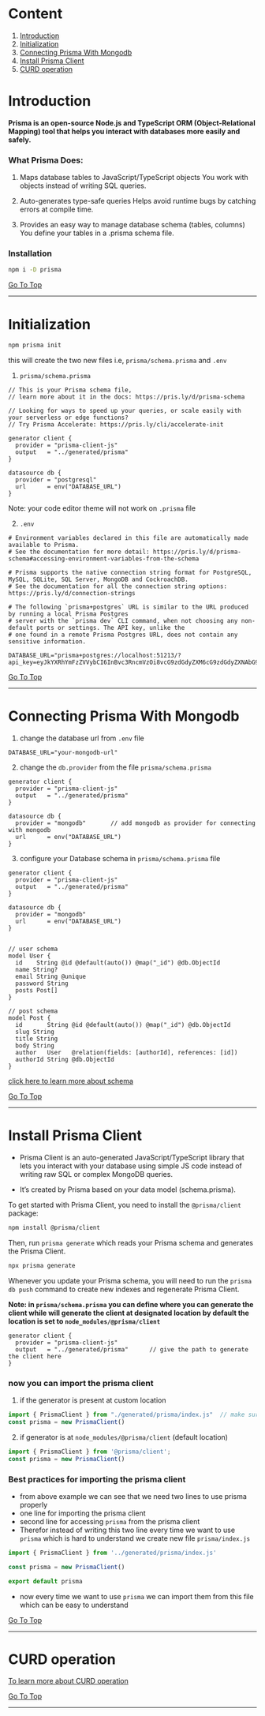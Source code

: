 # Content
1. [Introduction](#introduction)
2. [Initialization](#initialization)
3. [Connecting Prisma With Mongodb](#connecting-prisma-with-mongodb)
4. [Install Prisma Client](#install-prisma-client)
5. [CURD operation](#curd-operation)


# Introduction
**Prisma is an open-source Node.js and TypeScript ORM (Object-Relational Mapping) tool that helps you interact with databases more easily and safely.**

### What Prisma Does:
1. Maps database tables to JavaScript/TypeScript objects
You work with objects instead of writing SQL queries.

2. Auto-generates type-safe queries
Helps avoid runtime bugs by catching errors at compile time.

3. Provides an easy way to manage database schema (tables, columns)
You define your tables in a .prisma schema file.

### Installation
```bash
npm i -D prisma 
```
[Go To Top](#content)

---


# Initialization
```bash
npm prisma init
```

this will create the two new files i.e, `prisma/schema.prisma` and `.env`

1. `prisma/schema.prisma`
```prisma/schema.prisma
// This is your Prisma schema file,
// learn more about it in the docs: https://pris.ly/d/prisma-schema

// Looking for ways to speed up your queries, or scale easily with your serverless or edge functions?
// Try Prisma Accelerate: https://pris.ly/cli/accelerate-init

generator client {
  provider = "prisma-client-js"
  output   = "../generated/prisma"
}

datasource db {
  provider = "postgresql"
  url      = env("DATABASE_URL")
}
```
Note: your code editor theme will not work on `.prisma` file 

2. `.env`

```env
# Environment variables declared in this file are automatically made available to Prisma.
# See the documentation for more detail: https://pris.ly/d/prisma-schema#accessing-environment-variables-from-the-schema

# Prisma supports the native connection string format for PostgreSQL, MySQL, SQLite, SQL Server, MongoDB and CockroachDB.
# See the documentation for all the connection string options: https://pris.ly/d/connection-strings

# The following `prisma+postgres` URL is similar to the URL produced by running a local Prisma Postgres 
# server with the `prisma dev` CLI command, when not choosing any non-default ports or settings. The API key, unlike the 
# one found in a remote Prisma Postgres URL, does not contain any sensitive information.

DATABASE_URL="prisma+postgres://localhost:51213/?api_key=eyJkYXRhYmFzZVVybCI6InBvc3RncmVzOi8vcG9zdGdyZXM6cG9zdGdyZXNAbG9jYWxob3N0OjUxMjE0L3RlbXBsYXRlMT9zc2xtb2RlPWRpc2FibGUmY29ubmVjdGlvbl9saW1pdD0xJmNvbm5lY3RfdGltZW91dD0wJm1heF9pZGxlX2Nvbm5lY3Rpb25fbGlmZXRpbWU9MCZwb29sX3RpbWVvdXQ9MCZzaW5nbGVfdXNlX2Nvbm5lY3Rpb25zPXRydWUmc29ja2V0X3RpbWVvdXQ9MCIsIm5hbWUiOiJkZWZhdWx0Iiwic2hhZG93RGF0YWJhc2VVcmwiOiJwb3N0Z3JlczovL3Bvc3RncmVzOnBvc3RncmVzQGxvY2FsaG9zdDo1MTIxNS90ZW1wbGF0ZTE_c3NsbW9kZT1kaXNhYmxlJmNvbm5lY3Rpb25fbGltaXQ9MSZjb25uZWN0X3RpbWVvdXQ9MCZtYXhfaWRsZV9jb25uZWN0aW9uX2xpZmV0aW1lPTAmcG9vbF90aW1lb3V0PTAmc2luZ2xlX3VzZV9jb25uZWN0aW9ucz10cnVlJnNvY2tldF90aW1lb3V0PTAifQ"
```
[Go To Top](#content)

---

# Connecting Prisma With Mongodb
1. change the database url from `.env` file
```env
DATABASE_URL="your-mongodb-url"
```
2. change the `db.provider` from the file `prisma/schema.prisma`
```prisma/schema.prisma
generator client {
  provider = "prisma-client-js"
  output   = "../generated/prisma"
}

datasource db {
  provider = "mongodb"       // add mongodb as provider for connecting with mongodb
  url      = env("DATABASE_URL")
}
```
3. configure your Database schema in `prisma/schema.prisma` file
```prisma/schema.prisma
generator client {
  provider = "prisma-client-js"
  output   = "../generated/prisma"
}

datasource db {
  provider = "mongodb"      
  url      = env("DATABASE_URL")
}


// user schema
model User {
  id    String @id @default(auto()) @map("_id") @db.ObjectId
  name String? 
  email String @unique
  password String
  posts Post[]
}

// post schema
model Post {
  id       String @id @default(auto()) @map("_id") @db.ObjectId
  slug String
  title String
  body String
  author   User   @relation(fields: [authorId], references: [id])
  authorId String @db.ObjectId
}
```
[click here to learn more about schema](https://www.prisma.io/docs/orm/prisma-schema/data-model/models)


[Go To Top](#content)

---
# Install Prisma Client

- Prisma Client is an auto-generated JavaScript/TypeScript library that lets you interact with your database using simple JS code instead of writing raw SQL or complex MongoDB queries.

- It’s created by Prisma based on your data model (schema.prisma).

To get started with Prisma Client, you need to install the `@prisma/client` package:

```bash
npm install @prisma/client
```

Then, run `prisma generate` which reads your Prisma schema and generates the Prisma Client.
```bash
npx prisma generate
```

Whenever you update your Prisma schema, you will need to run the `prisma db push` command to create new indexes and regenerate Prisma Client.

**Note: in `prisma/schema.prisma` you can define where you can generate the client while will generate the client at designated location by default the location is set to `node_modules/@prisma/client`**

```prisma/schema.prisma
generator client {
  provider = "prisma-client-js"
  output   = "../generated/prisma"      // give the path to generate the client here 
}
```

### now you can import the prisma client 
1. if the generator is present at custom location
```js
import { PrismaClient } from "./generated/prisma/index.js"  // make sure to use proper path to index.js in generated code
const prisma = new PrismaClient()
```
2. if generator is at `node_modules/@prisma/client` (default location)
```js
import { PrismaClient } from '@prisma/client';
const prisma = new PrismaClient()
```

### Best practices for importing the prisma client
- from above example we can see that we need two lines to use prisma properly
- one line for importing the prisma client
- second line for accessing `prisma` from the prisma client
- Therefor instead of writing this two line every time we want to use `prisma` which is hard to understand we create new file `prisma/index.js`
```js
import { PrismaClient } from '../generated/prisma/index.js'

const prisma = new PrismaClient()

export default prisma
```
- now every time we want to use `prisma` we can import them from this file which can be easy to understand

[Go To Top](#content)

---
# CURD operation

[To learn more about CURD operation](https://www.prisma.io/docs/orm/prisma-client/queries/crud)

[Go To Top](#content)

---